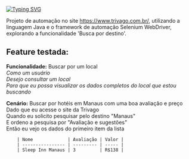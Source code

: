 
[![Typing SVG](https://readme-typing-svg.demolab.com?font=Fira+Code&pause=1000&width=435&lines=Projeto+de+Automa%C3%A7%C3%A3o+Trivago)](https://git.io/typing-svg)

Projeto de automação no site https://www.trivago.com.br/, utilizando a linguagem Java e o framework de automação Selenium WebDriver, explorando a funcionalidade 'Busca por destino'.

## Feature testada:

**Funcionalidade:** Buscar por um local <br>
  _Como um usuário_ <br>
  _Desejo consultar um local_ <br>
  _Para que eu possa visualizar os dados completos do local que estou buscando_ <br>

  **Cenário:** Buscar por hotéis em Manaus com uma boa avaliação e preço <br>
      Dado que eu acesse o site da Trivago <br>
      Quando eu solicito pesquisar pelo destino "Manaus" <br>
      E ordeno a pesquisa por "Avaliação e sugestões"<br>
      Então eu vejo os dados do primeiro item da lista<br>
      
        | Nome             | Avaliação | Valor |
        | ---------------- | --------- | ----- |
        | Sleep Inn Manaus | 3         | R$138 |


